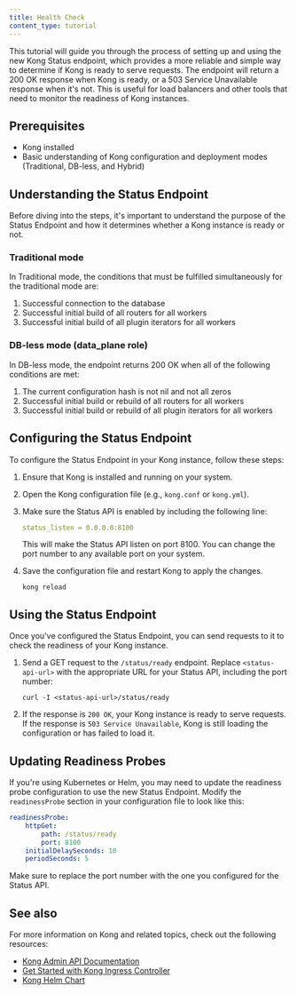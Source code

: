 ```yaml
---
title: Health Check
content_type: tutorial
---
```


This tutorial will guide you through the process of setting up and using the new Kong Status endpoint, which provides a more reliable and simple way to determine if Kong is ready to serve requests. The endpoint will return a 200 OK response when Kong is ready, or a 503 Service Unavailable response when it's not. This is useful for load balancers and other tools that need to monitor the readiness of Kong instances.

## Prerequisites

* Kong installed
* Basic understanding of Kong configuration and deployment modes (Traditional, DB-less, and Hybrid)

## Understanding the Status Endpoint

Before diving into the steps, it's important to understand the purpose of the Status Endpoint and how it determines whether a Kong instance is ready or not.

### Traditional mode

In Traditional mode, the conditions that must be fulfilled simultaneously for the traditional mode are: 

1. Successful connection to the database
2. Successful initial build of all routers for all workers
3. Successful initial build of all plugin iterators for all workers

### DB-less mode (data_plane role)

In DB-less mode, the endpoint returns 200 OK when all of the following conditions are met:

1. The current configuration hash is not nil and not all zeros
2. Successful initial build or rebuild of all routers for all workers
3. Successful initial build or rebuild of all plugin iterators for all workers

## Configuring the Status Endpoint

To configure the Status Endpoint in your Kong instance, follow these steps:

1. Ensure that Kong is installed and running on your system.
2. Open the Kong configuration file (e.g., `kong.conf` or `kong.yml`).
3. Make sure the Status API is enabled by including the following line:

    ```yaml
    status_listen = 0.0.0.0:8100
    ```

    This will make the Status API listen on port 8100. You can change the port number to any available port on your system.

4. Save the configuration file and restart Kong to apply the changes.

    ```shell
    kong reload
    ```

## Using the Status Endpoint

Once you've configured the Status Endpoint, you can send requests to it to check the readiness of your Kong instance.

1. Send a GET request to the `/status/ready` endpoint. Replace `<status-api-url>` with the appropriate URL for your Status API, including the port number:

    ```shell
    curl -I <status-api-url>/status/ready
    ```

2. If the response is `200 OK`, your Kong instance is ready to serve requests. If the response is `503 Service Unavailable`, Kong is still loading the configuration or has failed to load it.

## Updating Readiness Probes

If you're using Kubernetes or Helm, you may need to update the readiness probe configuration to use the new Status Endpoint. Modify the `readinessProbe` section in your configuration file to look like this:

```yaml
readinessProbe:
    httpGet:
        path: /status/ready
        port: 8100
    initialDelaySeconds: 10
    periodSeconds: 5
```

Make sure to replace the port number with the one you configured for the Status API.

## See also

For more information on Kong and related topics, check out the following resources:

* [Kong Admin API Documentation](https://docs.konghq.com/gateway/latest/admin-api/)
* [Get Started with Kong Ingress Controller](https://docs.konghq.com/kubernetes-ingress-controller/latest/deployment/)
* [Kong Helm Chart](https://github.com/Kong/charts/tree/main/charts/kong)
